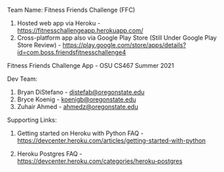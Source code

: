 Team Name: Fitness Friends Challenge (FFC)
1. Hosted web app via Heroku  - https://fitnesschallengeapp.herokuapp.com/
2. Cross-platform app also via Google Play Store (Still Under Google Play Store Review) - https://play.google.com/store/apps/details?id=com.boss.friendsfitnesschallenge4 


Fitness Friends Challenge App - OSU CS467 Summer 2021

Dev Team:
1. Bryan DiStefano - distefab@oregonstate.edu
2. Bryce Koenig - koenigb@oregonstate.edu
3. Zuhair Ahmed - ahmedz@oregonstate.edu

Supporting Links: 

1. Getting started on Heroku with Python FAQ - https://devcenter.heroku.com/articles/getting-started-with-python

2. Heroku Postgres FAQ - https://devcenter.heroku.com/categories/heroku-postgres
